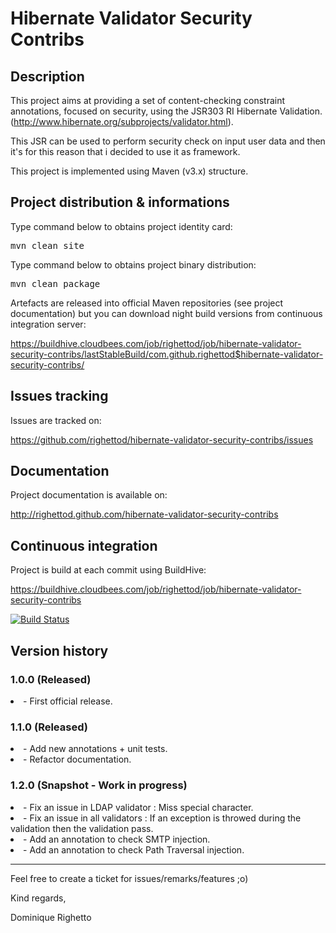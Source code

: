 # Hibernate Validator Security Contribs

## Description
This project aims at providing a set of content-checking constraint annotations, 
focused on security, using the JSR303 RI Hibernate Validation. 
(http://www.hibernate.org/subprojects/validator.html).

This JSR can be used to perform security check on input user data and then it's for this 
reason that i decided to use it as framework.

This project is implemented using Maven (v3.x) structure.

## Project distribution & informations

Type command below to obtains project identity card:

<pre>mvn clean site</pre>

Type command below to obtains project binary distribution:

<pre>mvn clean package</pre>

Artefacts are released into official Maven repositories (see project documentation) but 
you can download night build versions from continuous integration server:

https://buildhive.cloudbees.com/job/righettod/job/hibernate-validator-security-contribs/lastStableBuild/com.github.righettod$hibernate-validator-security-contribs/

## Issues tracking
Issues are tracked on: 

https://github.com/righettod/hibernate-validator-security-contribs/issues

## Documentation
Project documentation is available on:

http://righettod.github.com/hibernate-validator-security-contribs

## Continuous integration
Project is build at each commit using BuildHive:

https://buildhive.cloudbees.com/job/righettod/job/hibernate-validator-security-contribs

[![Build Status](https://buildhive.cloudbees.com/job/righettod/job/hibernate-validator-security-contribs/badge/icon)](https://buildhive.cloudbees.com/job/righettod/job/hibernate-validator-security-contribs/)

## Version history
### 1.0.0 (Released)

<li>- First official release.

### 1.1.0 (Released)

<li>- Add new annotations + unit tests.

<li>- Refactor documentation.

### 1.2.0 (Snapshot - Work in progress)

<li>- Fix an issue in LDAP validator : Miss special character.

<li>- Fix an issue in all validators : If an exception is throwed during the validation then the validation pass.

<li>- Add an annotation to check SMTP injection.

<li>- Add an annotation to check Path Traversal injection.

- - -

Feel free to create a ticket for issues/remarks/features ;o)

Kind regards,

Dominique Righetto